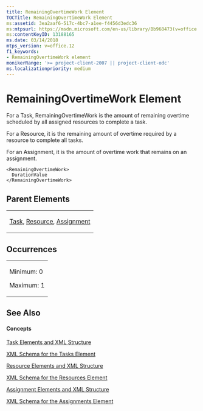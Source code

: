 ```yaml
---
title: RemainingOvertimeWork Element
TOCTitle: RemainingOvertimeWork Element
ms:assetid: 3ea2aaf6-517c-4bc7-a1ee-f4456d3edc36
ms:mtpsurl: https://msdn.microsoft.com/en-us/library/Bb968473(v=office.12)
ms:contentKeyID: 13188165
ms.date: 03/14/2018
mtps_version: v=office.12
f1_keywords:
- RemainingOvertimeWork element
monikerRange: '>= project-client-2007 || project-client-odc'
ms.localizationpriority: medium
---
```


# RemainingOvertimeWork Element




For a Task, RemainingOvertimeWork is the amount of remaining overtime scheduled by all assigned resources to complete a task.

For a Resource, it is the remaining amount of overtime required by a resource to complete all tasks.

For an Assignment, it is the amount of overtime work that remains on an assignment.

    <RemainingOvertimeWork>
      DurationValue
    </RemainingOvertimeWork>

## Parent Elements

<table>
<colgroup>
<col style="width: 100%" />
</colgroup>
<tbody>
<tr class="odd">
<td><p><a href="task-element.md">Task</a>, <a href="resource-element.md">Resource</a>, <a href="assignment-element.md">Assignment</a></p></td>
</tr>
</tbody>
</table>

## Occurrences

<table>
<colgroup>
<col style="width: 100%" />
</colgroup>
<tbody>
<tr class="odd">
<td><p>Minimum: 0</p>
<p>Maximum: 1</p></td>
</tr>
</tbody>
</table>

## See Also

#### Concepts

[Task Elements and XML Structure](task-elements-and-xml-structure.md)

[XML Schema for the Tasks Element](xml-schema-for-the-tasks-element.md)

[Resource Elements and XML Structure](resource-elements-and-xml-structure.md)

[XML Schema for the Resources Element](xml-schema-for-the-resources-element.md)

[Assignment Elements and XML Structure](assignment-elements-and-xml-structure.md)

[XML Schema for the Assignments Element](xml-schema-for-the-assignments-element.md)

